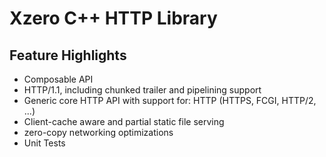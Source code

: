 # Xzero C++ HTTP Library

## Feature Highlights

- Composable API
- HTTP/1.1, including chunked trailer and pipelining support
- Generic core HTTP API with support for: HTTP (HTTPS, FCGI, HTTP/2, ...)
- Client-cache aware and partial static file serving
- zero-copy networking optimizations
- Unit Tests

